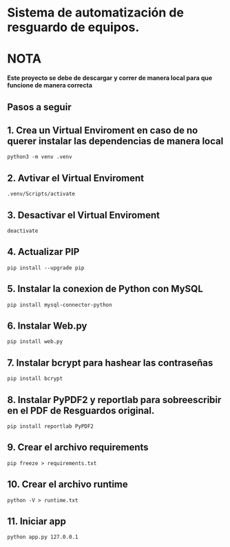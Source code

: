 # Sistema de automatización de resguardo de equipos.

# NOTA
**Este proyecto se debe de descargar y correr de manera local para que funcione de manera correcta**

## Pasos a seguir

## 1. Crea un Virtual Enviroment **en caso de no querer instalar las dependencias de manera local**

````shell
python3 -m venv .venv
````

## 2. Avtivar el Virtual Enviroment

````shell
.venv/Scripts/activate
````

## 3. Desactivar el Virtual Enviroment

````shell
deactivate
````

## 4. Actualizar PIP

````shell
pip install --upgrade pip
````

## 5. Instalar la conexion de Python con MySQL
````shell
pip install mysql-connector-python
````

## 6. Instalar Web.py
````shell
pip install web.py
````

## 7. Instalar bcrypt para hashear las contraseñas
````shell
pip install bcrypt
````

## 8. Instalar PyPDF2 y reportlab para sobreescribir en el PDF de Resguardos original.
````shell
pip install reportlab PyPDF2 
````

## 9. Crear el archivo requirements

````shell
pip freeze > requirements.txt
````

## 10. Crear el archivo runtime

````shell
python -V > runtime.txt
````

## 11. Iniciar app

````shell
python app.py 127.0.0.1
````

